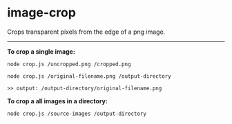 # image-crop
Crops transparent pixels from the edge of a png image.

______________________

**To crop a single image:**

```shell
node crop.js /uncropped.png /cropped.png
```
```shell
node crop.js /original-filename.png /output-directory

>> output: /output-directory/original-filename.png

```


**To crop a all images in a directory:**
```shell
node crop.js /source-images /output-directory
```
